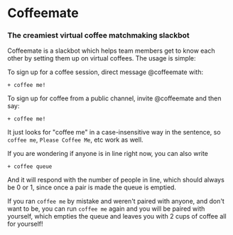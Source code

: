 # Coffeemate

### The creamiest virtual coffee matchmaking slackbot

Coffeemate is a slackbot which helps team members get to know each other by setting them up on virtual coffees. The usage is simple:

To sign up for a coffee session, direct message @coffeemate with:
```
+ coffee me!
```

To sign up for coffee from a public channel, invite @coffeemate and then say:
```
+ coffee me!
```

It just looks for "coffee me" in a case-insensitive way in the sentence, so `coffee me`, `Please Coffee Me`, etc work as well.

If you are wondering if anyone is in line right now, you can also write
```
+ coffee queue
```
And it will respond with the number of people in line, which should always be 0 or 1, since once a pair is made the queue is emptied.

If you ran `coffee me` by mistake and weren't paired with anyone, and don't want to be, you can run `coffee me` again and you will be paired with yourself, which empties the queue and leaves you with 2 cups of coffee all for yourself!